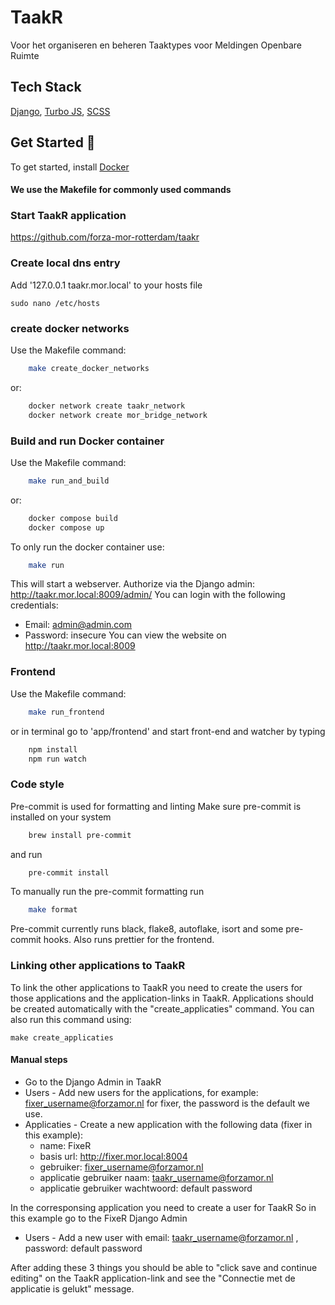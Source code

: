 # TaakR

Voor het organiseren en beheren Taaktypes voor Meldingen Openbare Ruimte

## Tech Stack

[Django](https://www.djangoproject.com/start/), [Turbo JS](https://turbo.hotwired.dev/), [SCSS](https://sass-lang.com/)

## Get Started 🚀

To get started, install [Docker](https://www.docker.com/)

#### We use the Makefile for commonly used commands

### Start TaakR application

https://github.com/forza-mor-rotterdam/taakr

### Create local dns entry

Add '127.0.0.1 taakr.mor.local' to your hosts file
```
sudo nano /etc/hosts
```

### create docker networks

Use the Makefile command:

```bash
    make create_docker_networks
```

or:

```bash
    docker network create taakr_network
    docker network create mor_bridge_network
```

### Build and run Docker container

Use the Makefile command:

```bash
    make run_and_build
```

or:

```bash
    docker compose build
    docker compose up
```

To only run the docker container use:

```bash
    make run
```

This will start a webserver.
Authorize via the Django admin: http://taakr.mor.local:8009/admin/
You can login with the following credentials:
  - Email: admin@admin.com
  - Password: insecure
You can view the website on http://taakr.mor.local:8009

### Frontend

Use the Makefile command:

```bash
    make run_frontend
```

or in terminal go to 'app/frontend' and start front-end and watcher by typing

```bash
    npm install
    npm run watch
```

### Code style
Pre-commit is used for formatting and linting
Make sure pre-commit is installed on your system
```bash
    brew install pre-commit
```
and run
```bash
    pre-commit install
```

To manually run the pre-commit formatting run

```bash
    make format
```
Pre-commit currently runs black, flake8, autoflake, isort and some pre-commit hooks. Also runs prettier for the frontend.

### Linking other applications to TaakR

To link the other applications to TaakR you need to create the users for those applications and the application-links in TaakR.
Applications should be created automatically with the "create_applicaties" command. You can also run this command using:
```
make create_applicaties
```

#### Manual steps
 - Go to the Django Admin in TaakR
 - Users - Add new users for the applications, for example: fixer_username@forzamor.nl for fixer, the password is the default we use.
 - Applicaties -  Create a new application with the following data (fixer in this example):
   * name: FixeR
   * basis url: http://fixer.mor.local:8004
   * gebruiker: fixer_username@forzamor.nl
   * applicatie gebruiker naam: taakr_username@forzamor.nl
   * applicatie gebruiker wachtwoord: default password

In the corresponsing application you need to create a user for TaakR
So in this example go to the FixeR Django Admin
 - Users - Add a new user with email: taakr_username@forzamor.nl , password: default password

After adding these 3 things you should be able to "click save and continue editing" on the TaakR application-link and see the "Connectie met de applicatie is gelukt" message.
